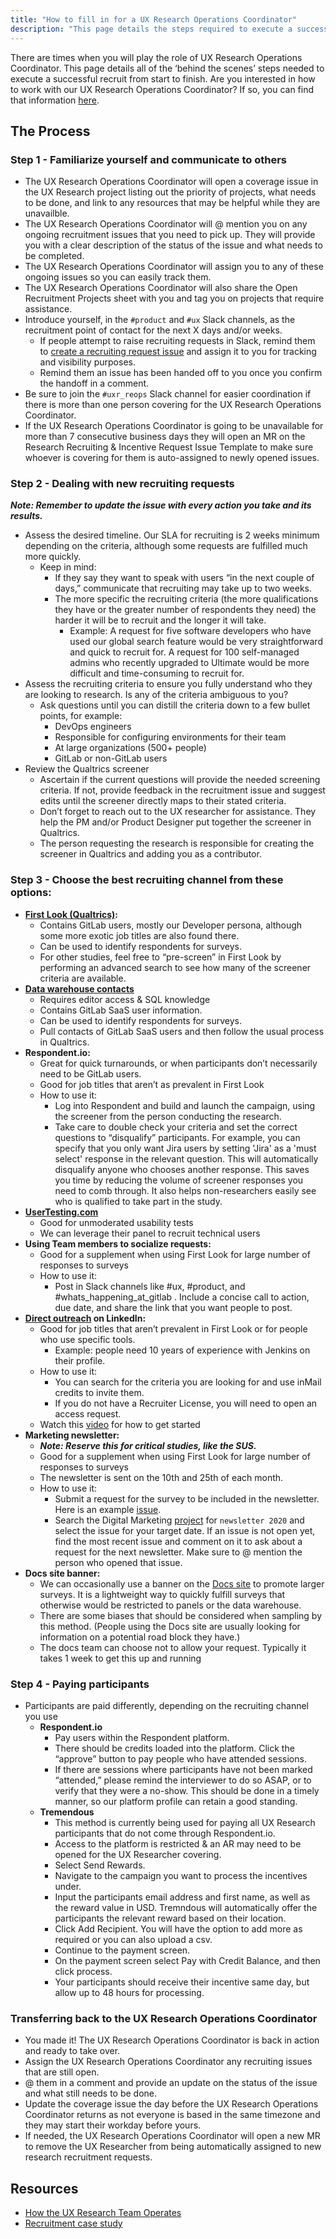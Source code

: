 ```yaml
---
title: "How to fill in for a UX Research Operations Coordinator"
description: "This page details the steps required to execute a successful recruit from start to finish"
---
```


There are times when you will play the role of UX Research Operations Coordinator. This page details all of the ‘behind the scenes’ steps needed to execute a successful recruit from start to finish. Are you interested in how to work with our UX Research Operations Coordinator? If so, you can find that information [here](/handbook/product/ux/ux-research/recruiting-participants/).

## The Process

### Step 1 - Familiarize yourself and communicate to others

- The UX Research Operations Coordinator will open a coverage issue in the UX Research project listing out the priority of projects, what needs to be done, and link to any resources that may be helpful while they are unavailble.
- The UX Research Operations Coordinator will @ mention you on any ongoing recruitment issues that you need to pick up. They will provide you with a clear description of the status of the issue and what needs to be completed.
- The UX Research Operations Coordinator will assign you to any of these ongoing issues so you can easily track them.
- The UX Research Operations Coordinator will also share the Open Recruitment Projects sheet with you and tag you on projects that require assistance.
- Introduce yourself, in the `#product` and `#ux` Slack channels, as the recruitment point of contact for the next X days and/or weeks.
   - If people attempt to raise recruiting requests in Slack, remind them to [create a recruiting request issue](/handbook/product/ux/ux-research/recruiting-participants/#opening-a-recruitment-request) and assign it to you for tracking and visibility purposes.
   - Remind them an issue has been handed off to you once you confirm the handoff in a comment.
- Be sure to join the `#uxr_reops` Slack channel for easier coordination if there is more than one person covering for the UX Research Operations Coordinator.
- If the UX Research Operations Coordinator is going to be unavailable for more than 7 consecutive business days they will open an MR on the Research Recruiting & Incentive Request Issue Template to make sure whoever is covering for them is auto-assigned to newly opened issues.

### Step 2 - Dealing with new recruiting requests

***Note: Remember to update the issue with every action you take and its results.***

- Assess the desired timeline. Our SLA for recruiting is 2 weeks minimum depending on the criteria, although some requests are fulfilled much more quickly.
   - Keep in mind:
     - If they say they want to speak with users “in the next couple of days,” communicate that recruiting may take up to two weeks.
     - The more specific the recruiting criteria (the more qualifications they have or the greater number of respondents they need) the harder it will be to recruit and the longer it will take.
       - Example: A request for five software developers who have used our global search feature would be very straightforward and quick to recruit for. A request for 100 self-managed admins who recently upgraded to Ultimate would be more difficult and time-consuming to recruit for.
- Assess the recruiting criteria to ensure you fully understand who they are looking to research. Is any of the criteria ambiguous to you?
    - Ask questions until you can distill the criteria down to a few bullet points, for example:
      - DevOps engineers
      - Responsible for configuring environments for their team
      - At large organizations (500+ people)
      - GitLab or non-GitLab users
- Review the Qualtrics screener
   - Ascertain if the current questions will provide the needed screening criteria. If not, provide feedback in the recruitment issue and suggest edits until the screener directly maps to their stated criteria.
   - Don’t forget to reach out to the UX researcher for assistance. They help the PM and/or Product Designer put together the screener in Qualtrics.
   - The person requesting the research is responsible for creating the screener in Qualtrics and adding you as a contributor.

### Step 3 - Choose the best recruiting channel from these options:

- **[First Look (Qualtrics)](/handbook/product/ux/qualtrics/#distributing-a-survey-to-gitlab-first-look):**
   - Contains GitLab users, mostly our Developer persona, although some more exotic job titles are also found there.
   - Can be used to identify respondents for surveys.
   - For other studies, feel free to “pre-screen” in First Look by performing an advanced search to see how many of the screener criteria are available.
- **[Data warehouse contacts](/handbook/product/ux/ux-research/recruiting-participants/#finding-gitlabcom-users-in-the-data-warehouse)**
   - Requires editor access & SQL knowledge
   - Contains GitLab SaaS user information.
   - Can be used to identify respondents for surveys.
   - Pull contacts of GitLab SaaS users and then follow the usual process in Qualtrics.
- **Respondent.io:**
  - Great for quick turnarounds, or when participants don’t necessarily need to be GitLab users.
  - Good for job titles that aren’t as prevalent in First Look
  - How to use it:
    - Log into Respondent and build and launch the campaign, using the screener from the person conducting the research.
    - Take care to double check your criteria and set the correct questions to “disqualify” participants. For example, you can specify that you only want Jira users by setting 'Jira' as a 'must select' response in the relevant question. This will automatically disqualify anyone who chooses another response. This saves you time by reducing the volume of screener responses you need to comb through. It also helps non-researchers easily see who is qualified to take part in the study.
- **[UserTesting.com](/handbook/product/ux/ux-research/unmoderated-testing/)**
   - Good for unmoderated usability tests
   - We can leverage their panel to recruit technical users
- **Using Team members to socialize requests:**
   - Good for a supplement when using First Look for large number of responses to surveys
   - How to use it:
     - Post in Slack channels like #ux, #product, and #whats_happening_at_gitlab . Include a concise call to action, due date, and share the link that you want people to post.
- **[Direct outreach](https://www.youtube.com/watch?v=rc2IX1e2sQ8&feature=youtu.be) on LinkedIn:**
   - Good for job titles that aren’t prevalent in First Look or for people who use specific tools.
      - Example: people need 10 years of experience with Jenkins on their profile.
   - How to use it:
      - You can search for the criteria you are looking for and use inMail credits to invite them.
      - If you do not have a Recruiter License, you will need to open an access request.
   - Watch this [video](https://youtu.be/rc2IX1e2sQ8) for how to get started
- **Marketing newsletter:**
   - ***Note: Reserve this for critical studies, like the SUS.***
   - Good for a supplement when using First Look for large number of responses to surveys
   - The newsletter is sent on the 10th and 25th of each month.
   - How to use it:
     - Submit a request for the survey to be included in the newsletter. Here is an example [issue](https://gitlab.com/gitlab-com/marketing/digital-marketing-programs/-/issues/4087).
     - Search the Digital Marketing [project](https://gitlab.com/gitlab-com/marketing/digital-marketing-programs/-/issues) for `newsletter 2020` and select the issue for your target date. If an issue is not open yet, find the most recent issue and comment on it to ask about a request for the next newsletter. Make sure to @ mention the person who opened that issue.
- **Docs site banner:**
   - We can occasionally use a banner on the [Docs site](https://docs.gitlab.com/) to promote larger surveys. It is a lightweight way to quickly fulfill surveys that otherwise would be restricted to panels or the data warehouse.
   - There are some biases that should be considered when sampling by this method. (People using the Docs site are usually looking for information on a potential road block they have.)
   - The docs team can choose not to allow your request. Typically it takes 1 week to get this up and running

### Step 4 - Paying participants

- Participants are paid differently, depending on the recruiting channel you use
   - **Respondent.io**
     - Pay users within the Respondent platform.
     - There should be credits loaded into the platform. Click the “approve” button to pay people who have attended sessions.
     - If there are sessions where participants have not been marked “attended,” please remind the interviewer to do so ASAP, or to verify that they were a no-show. This should be done in a timely manner, so our platform profile can retain a good standing.
   - **Tremendous**
     - This method is currently being used for paying all UX Research participants that do not come through Respondent.io.
     - Access to the platform is restricted & an AR may need to be opened for the UX Researcher covering.
     - Select Send Rewards.
     - Navigate to the campaign you want to process the incentives under.
     - Input the participants email address and first name, as well as the reward value in USD. Tremndous will automatically offer the participants the relevant reward based on their location.
     - Click Add Recipient. You will have the option to add more as required or you can also upload a csv.
     - Continue to the payment screen.
     - On the payment screen select Pay with Credit Balance, and then click process.
     - Your participants should receive their incentive same day, but allow up to 48 hours for processing.

### Transferring back to the UX Research Operations Coordinator

- You made it! The UX Research Operations Coordinator is back in action and ready to take over.
- Assign the UX Research Operations Coordinator any recruiting issues that are still open.
- @ them in a comment and provide an update on the status of the issue and what still needs to be done.
- Update the coverage issue the day before the UX Research Operations Coordinator returns as not everyone is based in the same timezone and they may start their workday before yours.
- If needed, the UX Research Operations Coordinator will open a new MR to remove the UX Researcher from being automatically assigned to new research recruitment requests.

## Resources

- [How the UX Research Team Operates](/handbook/product/ux/ux-research/how-uxr-team-operates/)
- [Recruitment case study](/handbook/product/ux/ux-research/recruiting-participants/#recruitment-case-study)

